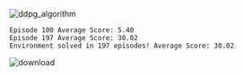 ![ddpg_algorithm](https://user-images.githubusercontent.com/43606874/52708863-43c68c80-2f9c-11e9-9001-20c619bd057d.png)

```
Episode 100	Average Score: 5.40
Episode 197	Average Score: 30.02
Environment solved in 197 episodes!	Average Score: 30.02
```

![download](https://user-images.githubusercontent.com/43606874/52710859-79ba3f80-2fa1-11e9-9d57-ca649fcd2487.png)
